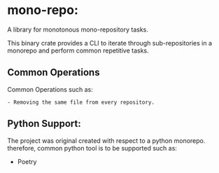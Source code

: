 # mono-repo: 

A library for monotonous mono-repository tasks.

This binary crate provides a CLI to iterate through sub-repositories
in a monorepo and perform common repetitive tasks.

## Common Operations

Common Operations such as:
    
    - Removing the same file from every repository.
## Python Support:

The project was original created with respect to a python monorepo.
therefore, common python tool is to be supported such as:
    
- Poetry
